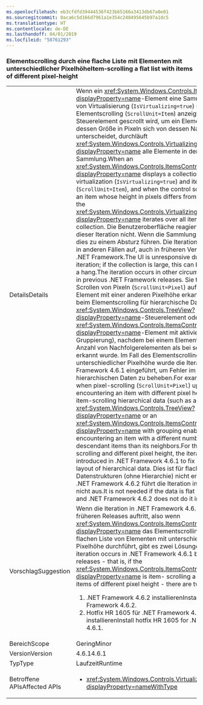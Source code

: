 ```yaml
---
ms.openlocfilehash: eb3cfdfd39444536f423b65166a3413db67a0e01
ms.sourcegitcommit: 0aca6c5d166d7961a1e354c248495645b97a1dc5
ms.translationtype: HT
ms.contentlocale: de-DE
ms.lasthandoff: 04/01/2019
ms.locfileid: "58761293"
---
```

### <a name="item-scrolling-a-flat-list-with-items-of-different-pixel-height"></a><span data-ttu-id="1d80d-101">Elementscrolling durch eine flache Liste mit Elementen mit unterschiedlicher Pixelhöhe</span><span class="sxs-lookup"><span data-stu-id="1d80d-101">Item-scrolling a flat list with items of different pixel-height</span></span>

|   |   |
|---|---|
|<span data-ttu-id="1d80d-102">Details</span><span class="sxs-lookup"><span data-stu-id="1d80d-102">Details</span></span>|<span data-ttu-id="1d80d-103">Wenn ein <xref:System.Windows.Controls.ItemsControl?displayProperty=name>-Element eine Sammlung mithilfe von Virtualisierung (<code>IsVirtualizing=true</code>) und Elementscrolling (<code>ScrollUnit=Item</code>) anzeigt, und wenn das Steuerelement gescrollt wird, um ein Element anzuzeigen, dessen Größe in Pixeln sich von dessen Nachbarn unterscheidet, durchläuft <xref:System.Windows.Controls.VirtualizingStackPanel?displayProperty=name> alle Elemente in der Sammlung.</span><span class="sxs-lookup"><span data-stu-id="1d80d-103">When an <xref:System.Windows.Controls.ItemsControl?displayProperty=name> displays a collection using virtualization (<code>IsVirtualizing=true</code>) and item- scrolling (<code>ScrollUnit=Item</code>), and when the control scrolls to display an item whose height in pixels differs from its neighbors, the <xref:System.Windows.Controls.VirtualizingStackPanel?displayProperty=name> iterates over all items in the collection.</span></span> <span data-ttu-id="1d80d-104">Die Benutzeroberfläche reagiert während dieser Iteration nicht. Wenn die Sammlung groß ist, kann dies zu einem Absturz führen. Die Iteration tritt ebenfalls in anderen Fällen auf, auch in früheren Versionen von .NET Framework.</span><span class="sxs-lookup"><span data-stu-id="1d80d-104">The UI is unresponsive during this iteration; if the collection is large, this can be perceived as a hang.The iteration occurs in other circumstances, even in previous .NET Framework releases.</span></span> <span data-ttu-id="1d80d-105">Sie tritt z.B. beim Scrollen von Pixeln (<code>ScrollUnit=Pixel</code>) auf, nachdem ein Element mit einer anderen Pixelhöhe erkannt wurde sowie beim Elementscrolling für hierarchische Daten (wie beim <xref:System.Windows.Controls.TreeView?displayProperty=name>-Steuerelement oder einem <xref:System.Windows.Controls.ItemsControl?displayProperty=name>-Element mit aktivierter Gruppierung), nachdem bei einem Element eine andere Anzahl von Nachfolgerelementen als bei seinen Nachbarn erkannt wurde. Im Fall des Elementscrollings bei unterschiedlicher Pixelhöhe wurde die Iteration in .NET Framework 4.6.1 eingeführt, um Fehler im Layout der hierarchischen Daten zu beheben.</span><span class="sxs-lookup"><span data-stu-id="1d80d-105">For example, it occurs when pixel-scrolling (<code>ScrollUnit=Pixel</code>) upon encountering an item with different pixel height, and when item-scrolling hierarchical data (such as a <xref:System.Windows.Controls.TreeView?displayProperty=name> or an <xref:System.Windows.Controls.ItemsControl?displayProperty=name> with grouping enabled) upon encountering an item with a different number of descendant items than its neighbors.For the case of item-scrolling and different pixel height, the iteration was introduced in .NET Framework 4.6.1 to fix bugs in the layout of hierarchical data.</span></span>  <span data-ttu-id="1d80d-106">Dies ist für flache Datenstrukturen (ohne Hierarchie) nicht erforderlich, und .NET Framework 4.6.2 führt die Iteration in diesem Fall nicht aus.</span><span class="sxs-lookup"><span data-stu-id="1d80d-106">It is not needed if the data is flat (no hierarchy), and .NET Framework 4.6.2 does not do it in that case.</span></span>|
|<span data-ttu-id="1d80d-107">Vorschlag</span><span class="sxs-lookup"><span data-stu-id="1d80d-107">Suggestion</span></span>|<span data-ttu-id="1d80d-108">Wenn die Iteration in .NET Framework 4.6.1, aber nicht in früheren Releases auftritt, also wenn <xref:System.Windows.Controls.ItemsControl?displayProperty=name> das Elementscrolling in einer flachen Liste von Elementen mit unterschiedlicher Pixelhöhe durchführt, gibt es zwei Lösungen:</span><span class="sxs-lookup"><span data-stu-id="1d80d-108">If the iteration occurs in .NET Framework 4.6.1 but not in earlier releases - that is, if the <xref:System.Windows.Controls.ItemsControl?displayProperty=name> is item- scrolling a flat list with items of different pixel height - there are two remedies:</span></span><ol><li><span data-ttu-id="1d80d-109">.NET Framework 4.6.2 installieren</span><span class="sxs-lookup"><span data-stu-id="1d80d-109">Install .NET Framework 4.6.2.</span></span></li><li><span data-ttu-id="1d80d-110">Hotfix HR 1605 für .NET Framework 4.6.1 installieren</span><span class="sxs-lookup"><span data-stu-id="1d80d-110">Install hotfix HR 1605 for .NET Framework 4.6.1.</span></span></li></ol>|
|<span data-ttu-id="1d80d-111">Bereich</span><span class="sxs-lookup"><span data-stu-id="1d80d-111">Scope</span></span>|<span data-ttu-id="1d80d-112">Gering</span><span class="sxs-lookup"><span data-stu-id="1d80d-112">Minor</span></span>|
|<span data-ttu-id="1d80d-113">Version</span><span class="sxs-lookup"><span data-stu-id="1d80d-113">Version</span></span>|<span data-ttu-id="1d80d-114">4.6.1</span><span class="sxs-lookup"><span data-stu-id="1d80d-114">4.6.1</span></span>|
|<span data-ttu-id="1d80d-115">Typ</span><span class="sxs-lookup"><span data-stu-id="1d80d-115">Type</span></span>|<span data-ttu-id="1d80d-116">Laufzeit</span><span class="sxs-lookup"><span data-stu-id="1d80d-116">Runtime</span></span>|
|<span data-ttu-id="1d80d-117">Betroffene APIs</span><span class="sxs-lookup"><span data-stu-id="1d80d-117">Affected APIs</span></span>|<ul><li><xref:System.Windows.Controls.VirtualizingStackPanel?displayProperty=nameWithType></li></ul>|

